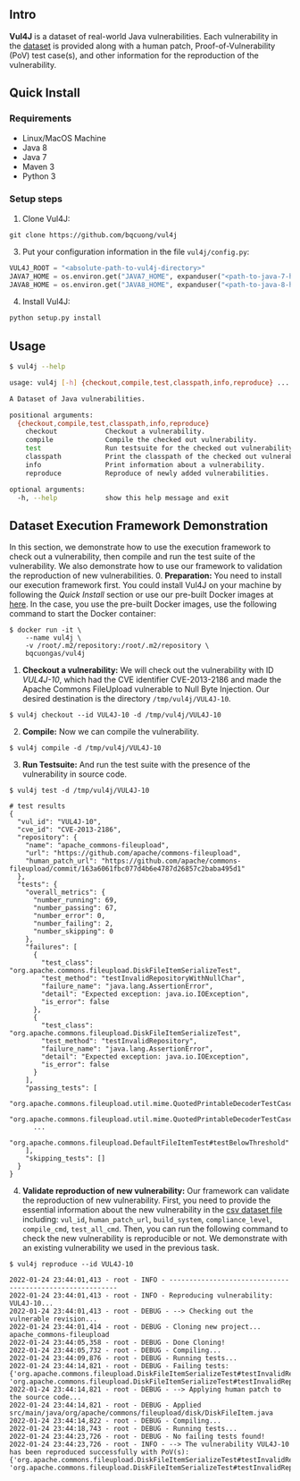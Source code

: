 ## Intro
**Vul4J** is a dataset of real-world Java vulnerabilities. 
Each vulnerability in the [dataset](dataset/vul4j_dataset.csv) is provided along with a human patch, Proof-of-Vulnerability (PoV) test case(s), and other information for the reproduction of the vulnerability. 

## Quick Install
### Requirements
* Linux/MacOS Machine
* Java 8
* Java 7
* Maven 3
* Python 3

### Setup steps
1. Clone Vul4J:
```shell
git clone https://github.com/bqcuong/vul4j
```

3. Put your configuration information in the file `vul4j/config.py`:
```python
VUL4J_ROOT = "<absolute-path-to-vul4j-directory>"
JAVA7_HOME = os.environ.get("JAVA7_HOME", expanduser("<path-to-java-7-home-directory>"))
JAVA8_HOME = os.environ.get("JAVA8_HOME", expanduser("<path-to-java-8-home-directory>"))
```

4. Install Vul4J:
```python
python setup.py install
```
## Usage
```bash
$ vul4j --help

usage: vul4j [-h] {checkout,compile,test,classpath,info,reproduce} ...

A Dataset of Java vulnerabilities.

positional arguments:
  {checkout,compile,test,classpath,info,reproduce}
    checkout            Checkout a vulnerability.
    compile             Compile the checked out vulnerability.
    test                Run testsuite for the checked out vulnerability.
    classpath           Print the classpath of the checked out vulnerability.
    info                Print information about a vulnerability.
    reproduce           Reproduce of newly added vulnerabilities.

optional arguments:
  -h, --help            show this help message and exit
```

## Dataset Execution Framework Demonstration
In this section, we demonstrate how to use the execution framework to check out a vulnerability, then compile and run the test suite of the vulnerability.
We also demonstrate how to use our framework to validation the reproduction of new vulnerabilities.
0. **Preparation:** You need to install our execution framework first. You could install Vul4J on your machine by following the *Quick Install* section or use our pre-built Docker images at [here](here).
In the case, you use the pre-built Docker images, use the following command to start the Docker container:
```shell
$ docker run -it \
    --name vul4j \
    -v /root/.m2/repository:/root/.m2/repository \
    bqcuongas/vul4j
```

1. **Checkout a vulnerability:** We will check out the vulnerability with ID *VUL4J-10*, 
which had the CVE identifier CVE-2013-2186 and made the Apache Commons FileUpload vulnerable to Null Byte Injection.
Our desired destination is the directory `/tmp/vul4j/VUL4J-10`.
```shell
$ vul4j checkout --id VUL4J-10 -d /tmp/vul4j/VUL4J-10
```

2. **Compile:** Now we can compile the vulnerability.
```shell
$ vul4j compile -d /tmp/vul4j/VUL4J-10
```

3. **Run Testsuite:** And run the test suite with the presence of the vulnerability in source code.
```shell
$ vul4j test -d /tmp/vul4j/VUL4J-10

# test results
{
  "vul_id": "VUL4J-10",
  "cve_id": "CVE-2013-2186",
  "repository": {
    "name": "apache_commons-fileupload",
    "url": "https://github.com/apache/commons-fileupload",
    "human_patch_url": "https://github.com/apache/commons-fileupload/commit/163a6061fbc077d4b6e4787d26857c2baba495d1"
  },
  "tests": {
    "overall_metrics": {
      "number_running": 69,
      "number_passing": 67,
      "number_error": 0,
      "number_failing": 2,
      "number_skipping": 0
    },
    "failures": [
      {
        "test_class": "org.apache.commons.fileupload.DiskFileItemSerializeTest",
        "test_method": "testInvalidRepositoryWithNullChar",
        "failure_name": "java.lang.AssertionError",
        "detail": "Expected exception: java.io.IOException",
        "is_error": false
      },
      {
        "test_class": "org.apache.commons.fileupload.DiskFileItemSerializeTest",
        "test_method": "testInvalidRepository",
        "failure_name": "java.lang.AssertionError",
        "detail": "Expected exception: java.io.IOException",
        "is_error": false
      }
    ],
    "passing_tests": [
      "org.apache.commons.fileupload.util.mime.QuotedPrintableDecoderTestCase#invalidQuotedPrintableEncoding",
      "org.apache.commons.fileupload.util.mime.QuotedPrintableDecoderTestCase#unsafeDecodeLowerCase",
      ... 
      "org.apache.commons.fileupload.DefaultFileItemTest#testBelowThreshold"
    ],
    "skipping_tests": []
  }
}
```

4. **Validate reproduction of new vulnerability:** Our framework can validate the reproduction of new vulnerability.
First, you need to provide the essential information about the new vulnerability in the [csv dataset file](dataset/vul4j_dataset.csv) including: `vul_id`, `human_patch_url`, `build_system`, `compliance_level`, `compile_cmd`, `test_all_cmd`.
Then, you can run the following command to check the new vulnerability is reproducible or not. We demonstrate with an existing vulnerability we used in the previous task. 
```shell
$ vul4j reproduce --id VUL4J-10

2022-01-24 23:44:01,413 - root - INFO - ---------------------------------------------------------
2022-01-24 23:44:01,413 - root - INFO - Reproducing vulnerability: VUL4J-10...
2022-01-24 23:44:01,413 - root - DEBUG - --> Checking out the vulnerable revision...
2022-01-24 23:44:01,414 - root - DEBUG - Cloning new project... apache_commons-fileupload
2022-01-24 23:44:05,358 - root - DEBUG - Done Cloning!
2022-01-24 23:44:05,732 - root - DEBUG - Compiling...
2022-01-24 23:44:09,876 - root - DEBUG - Running tests...
2022-01-24 23:44:14,821 - root - DEBUG - Failing tests: {'org.apache.commons.fileupload.DiskFileItemSerializeTest#testInvalidRepository', 'org.apache.commons.fileupload.DiskFileItemSerializeTest#testInvalidRepositoryWithNullChar'}
2022-01-24 23:44:14,821 - root - DEBUG - --> Applying human patch to the source code...
2022-01-24 23:44:14,821 - root - DEBUG - Applied src/main/java/org/apache/commons/fileupload/disk/DiskFileItem.java
2022-01-24 23:44:14,822 - root - DEBUG - Compiling...
2022-01-24 23:44:18,743 - root - DEBUG - Running tests...
2022-01-24 23:44:23,726 - root - DEBUG - No failing tests found!
2022-01-24 23:44:23,726 - root - INFO - --> The vulnerability VUL4J-10 has been reproduced successfully with PoV(s): {'org.apache.commons.fileupload.DiskFileItemSerializeTest#testInvalidRepository', 'org.apache.commons.fileupload.DiskFileItemSerializeTest#testInvalidRepositoryWithNullChar'}!
```